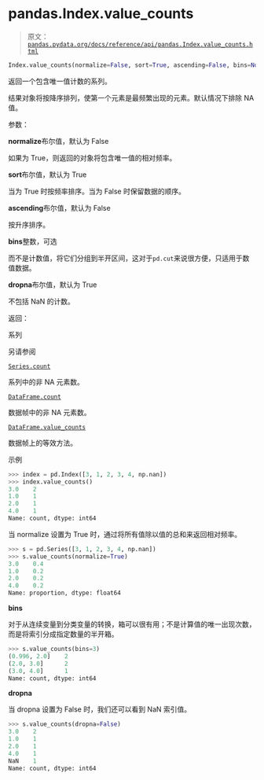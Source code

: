 # pandas.Index.value_counts

> 原文：[`pandas.pydata.org/docs/reference/api/pandas.Index.value_counts.html`](https://pandas.pydata.org/docs/reference/api/pandas.Index.value_counts.html)

```py
Index.value_counts(normalize=False, sort=True, ascending=False, bins=None, dropna=True)
```

返回一个包含唯一值计数的系列。

结果对象将按降序排列，使第一个元素是最频繁出现的元素。默认情况下排除 NA 值。

参数：

**normalize**布尔值，默认为 False

如果为 True，则返回的对象将包含唯一值的相对频率。

**sort**布尔值，默认为 True

当为 True 时按频率排序。当为 False 时保留数据的顺序。

**ascending**布尔值，默认为 False

按升序排序。

**bins**整数，可选

而不是计数值，将它们分组到半开区间，这对于`pd.cut`来说很方便，只适用于数值数据。

**dropna**布尔值，默认为 True

不包括 NaN 的计数。

返回：

系列

另请参阅

[`Series.count`](https://pandas.pydata.org/docs/reference/api/pandas.Series.count.html#pandas.Series.count "pandas.Series.count")

系列中的非 NA 元素数。

[`DataFrame.count`](https://pandas.pydata.org/docs/reference/api/pandas.DataFrame.count.html#pandas.DataFrame.count "pandas.DataFrame.count")

数据帧中的非 NA 元素数。

[`DataFrame.value_counts`](https://pandas.pydata.org/docs/reference/api/pandas.DataFrame.value_counts.html#pandas.DataFrame.value_counts "pandas.DataFrame.value_counts")

数据帧上的等效方法。

示例

```py
>>> index = pd.Index([3, 1, 2, 3, 4, np.nan])
>>> index.value_counts()
3.0    2
1.0    1
2.0    1
4.0    1
Name: count, dtype: int64 
```

当 normalize 设置为 True 时，通过将所有值除以值的总和来返回相对频率。

```py
>>> s = pd.Series([3, 1, 2, 3, 4, np.nan])
>>> s.value_counts(normalize=True)
3.0    0.4
1.0    0.2
2.0    0.2
4.0    0.2
Name: proportion, dtype: float64 
```

**bins**

对于从连续变量到分类变量的转换，箱可以很有用；不是计算值的唯一出现次数，而是将索引分成指定数量的半开箱。

```py
>>> s.value_counts(bins=3)
(0.996, 2.0]    2
(2.0, 3.0]      2
(3.0, 4.0]      1
Name: count, dtype: int64 
```

**dropna**

当 dropna 设置为 False 时，我们还可以看到 NaN 索引值。

```py
>>> s.value_counts(dropna=False)
3.0    2
1.0    1
2.0    1
4.0    1
NaN    1
Name: count, dtype: int64 
```
